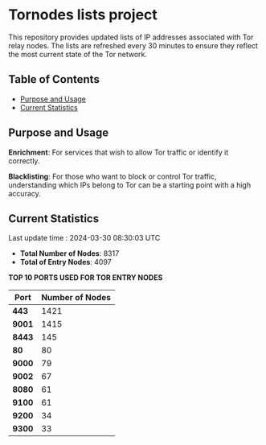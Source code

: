 # Tornodes lists project

This repository provides updated lists of IP addresses associated with Tor relay nodes. The lists are refreshed every 30 minutes to ensure they reflect the most current state of the Tor network.

## Table of Contents

- [Purpose and Usage](#purpose-and-usage)
- [Current Statistics](#current-statistics)


## Purpose and Usage

**Enrichment**: For services that wish to allow Tor traffic or identify it correctly.

**Blacklisting**: For those who want to block or control Tor traffic, understanding which IPs belong to Tor can be a starting point with a high accuracy.

## Current Statistics

Last update time : 2024-03-30 08:30:03 UTC

- **Total Number of Nodes**: 8317
- **Total of Entry Nodes**: 4097

**TOP 10 PORTS USED FOR TOR ENTRY NODES**

| **Port** | **Number of Nodes** |
|------|-----------------|
| **443**   | 1421  |
| **9001**   | 1415  |
| **8443**   | 145  |
| **80**   | 80  |
| **9000**   | 79  |
| **9002**   | 67  |
| **8080**   | 61  |
| **9100**   | 61  |
| **9200**   | 34  |
| **9300**   | 33  |


